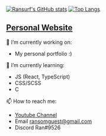  [![Ransurf's GitHub stats](https://github-readme-stats.vercel.app/api?username=ransurf&count_private=true)](https://github.com/anuraghazra/github-readme-stats)
[![Top Langs](https://github-readme-stats.vercel.app/api/top-langs/?username=ransurf&layout=compact)](https://github.com/anuraghazra/github-readme-stats)

## [Personal Website](https://www.johnmavrick.tech/)

🔭 I’m currently working on:
- My personal portfolio :)

🌱 I’m currently learning:
- JS (React, TypeScript)
- CSS/SCSS
- C

📫 How to reach me:
- [Youtube Channel](https://www.youtube.com/channel/UC_nJ4PiyzE26LX-FmrnvCfQ)
- Email ransomguest@gmail.com
- Discord Ran#9526

<!--
**ransurf/ransurf** is a ✨ _special_ ✨ repository because its `README.md` (this file) appears on your GitHub profile.

Here are some ideas to get you started:


- 👯 I’m looking to collaborate on ...
- 🤔 I’m looking for help with ...
- 💬 Ask me about ...
- 📫 How to reach me: ...
- 😄 Pronouns: ...
- ⚡ Fun fact: ...
-->
